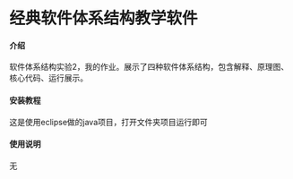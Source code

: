 # 经典软件体系结构教学软件

#### 介绍
软件体系结构实验2，我的作业。展示了四种软件体系结构，包含解释、原理图、核心代码、运行展示。

#### 安装教程

这是使用eclipse做的java项目，打开文件夹项目运行即可

#### 使用说明

无
